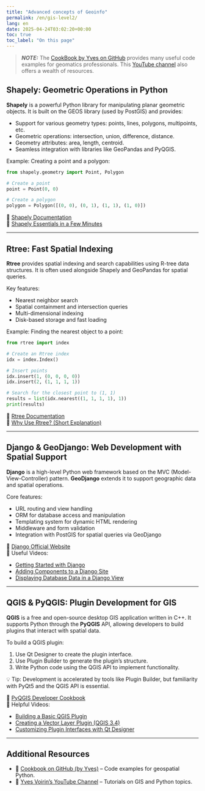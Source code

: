```yaml
---
title: "Advanced concepts of Geoinfo"
permalink: /en/gis-level2/
lang: en
date: 2025-04-24T03:02:20+00:00
toc: true
toc_label: "On this page"
---
```


> **_NOTE:_** The [CookBook by Yves on GitHub](https://github.com/yvoirin/cookbook_python3) provides many useful code examples for geomatics professionals. This [YouTube channel](https://www.youtube.com/@YvesVoirin) also offers a wealth of resources.

## Shapely: Geometric Operations in Python

**Shapely** is a powerful Python library for manipulating planar geometric objects. It is built on the GEOS library (used by PostGIS) and provides:

- Support for various geometry types: points, lines, polygons, multipoints, etc.
- Geometric operations: intersection, union, difference, distance.
- Geometry attributes: area, length, centroid.
- Seamless integration with libraries like GeoPandas and PyQGIS.

Example: Creating a point and a polygon:

```python
from shapely.geometry import Point, Polygon

# Create a point
point = Point(0, 0)

# Create a polygon
polygon = Polygon([(0, 0), (0, 1), (1, 1), (1, 0)])
```

📘 [Shapely Documentation](https://shapely.readthedocs.io/)  
🎥 [Shapely Essentials in a Few Minutes](https://youtu.be/vAvlzYwSca8)

---

## Rtree: Fast Spatial Indexing

**Rtree** provides spatial indexing and search capabilities using R-tree data structures. It is often used alongside Shapely and GeoPandas for spatial queries.

Key features:

- Nearest neighbor search
- Spatial containment and intersection queries
- Multi-dimensional indexing
- Disk-based storage and fast loading

Example: Finding the nearest object to a point:

```python
from rtree import index

# Create an Rtree index
idx = index.Index()

# Insert points
idx.insert(1, (0, 0, 0, 0))
idx.insert(2, (1, 1, 1, 1))

# Search for the closest point to (1, 1)
results = list(idx.nearest((1, 1, 1, 1), 1))
print(results)
```

📘 [Rtree Documentation](https://rtree.readthedocs.io/)  
🎥 [Why Use Rtree? (Short Explanation)](https://youtu.be/drJkdRbSaBo)

---

## Django & GeoDjango: Web Development with Spatial Support

**Django** is a high-level Python web framework based on the MVC (Model-View-Controller) pattern. **GeoDjango** extends it to support geographic data and spatial operations.

Core features:

- URL routing and view handling
- ORM for database access and manipulation
- Templating system for dynamic HTML rendering
- Middleware and form validation
- Integration with PostGIS for spatial queries via GeoDjango

📘 [Django Official Website](https://www.djangoproject.com/)  
🎥 Useful Videos:
- [Getting Started with Django](https://youtu.be/PzQ9lfjdMv4)
- [Adding Components to a Django Site](https://youtu.be/8aF0_pfxd4w)
- [Displaying Database Data in a Django View](https://youtu.be/FW5gaWCl1HY)

---

## QGIS & PyQGIS: Plugin Development for GIS

**QGIS** is a free and open-source desktop GIS application written in C++. It supports Python through the **PyQGIS** API, allowing developers to build plugins that interact with spatial data.

To build a QGIS plugin:

1. Use Qt Designer to create the plugin interface.
2. Use Plugin Builder to generate the plugin’s structure.
3. Write Python code using the QGIS API to implement functionality.

💡 Tip: Development is accelerated by tools like Plugin Builder, but familiarity with PyQt5 and the QGIS API is essential.

📘 [PyQGIS Developer Cookbook](https://docs.qgis.org/latest/en/docs/pyqgis_developer_cookbook/index.html)  
🎥 Helpful Videos:
- [Building a Basic QGIS Plugin](https://youtu.be/pnDr149JMWU)
- [Creating a Vector Layer Plugin (QGIS 3.4)](https://youtu.be/hMbzWsq0-bI)
- [Customizing Plugin Interfaces with Qt Designer](https://youtu.be/1VDnon52M4E)

---

## Additional Resources

- 📘 [Cookbook on GitHub (by Yves)](https://github.com/yvoirin/cookbook_python3) – Code examples for geospatial Python.
- 🎥 [Yves Voirin’s YouTube Channel](https://www.youtube.com/@YvesVoirin) – Tutorials on GIS and Python topics.